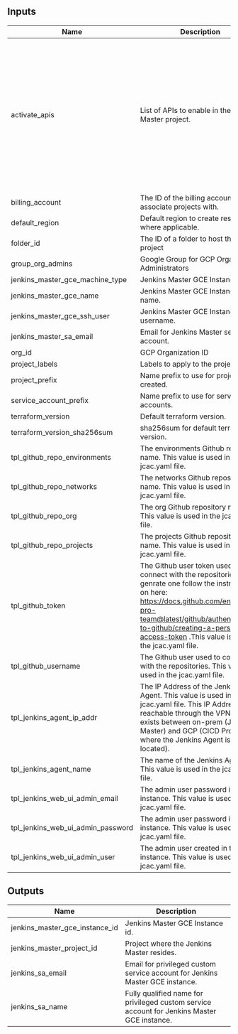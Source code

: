 <!-- BEGINNING OF PRE-COMMIT-TERRAFORM DOCS HOOK -->
## Inputs

| Name | Description | Type | Default | Required |
|------|-------------|------|---------|:--------:|
| activate\_apis | List of APIs to enable in the Jenkins Master project. | `list(string)` | <pre>[<br>  "serviceusage.googleapis.com",<br>  "servicenetworking.googleapis.com",<br>  "compute.googleapis.com",<br>  "logging.googleapis.com",<br>  "bigquery.googleapis.com",<br>  "cloudresourcemanager.googleapis.com",<br>  "cloudbilling.googleapis.com",<br>  "iam.googleapis.com",<br>  "admin.googleapis.com",<br>  "appengine.googleapis.com",<br>  "storage-api.googleapis.com",<br>  "cloudkms.googleapis.com"<br>]</pre> | no |
| billing\_account | The ID of the billing account to associate projects with. | `string` | n/a | yes |
| default\_region | Default region to create resources where applicable. | `string` | `"us-central1"` | no |
| folder\_id | The ID of a folder to host this project | `string` | `""` | no |
| group\_org\_admins | Google Group for GCP Organization Administrators | `string` | n/a | yes |
| jenkins\_master\_gce\_machine\_type | Jenkins Master GCE Instance type. | `string` | `"n1-standard-1"` | no |
| jenkins\_master\_gce\_name | Jenkins Master GCE Instance name. | `string` | `"jenkins-master-01"` | no |
| jenkins\_master\_gce\_ssh\_user | Jenkins Master GCE Instance SSH username. | `string` | `"jenkins"` | no |
| jenkins\_master\_sa\_email | Email for Jenkins Master service account. | `string` | `"jenkins-master-gce"` | no |
| org\_id | GCP Organization ID | `string` | n/a | yes |
| project\_labels | Labels to apply to the project. | `map(string)` | `{}` | no |
| project\_prefix | Name prefix to use for projects created. | `string` | `"prj"` | no |
| service\_account\_prefix | Name prefix to use for service accounts. | `string` | `"sa"` | no |
| terraform\_version | Default terraform version. | `string` | `"0.12.24"` | no |
| terraform\_version\_sha256sum | sha256sum for default terraform version. | `string` | `"602d2529aafdaa0f605c06adb7c72cfb585d8aa19b3f4d8d189b42589e27bf11"` | no |
| tpl\_github\_repo\_environments | The environments Github repository name. This value is used in the jcac.yaml file. | `string` | n/a | yes |
| tpl\_github\_repo\_networks | The networks Github repository name. This value is used in the jcac.yaml file. | `string` | n/a | yes |
| tpl\_github\_repo\_org | The org Github repository name. This value is used in the jcac.yaml file. | `string` | n/a | yes |
| tpl\_github\_repo\_projects | The projects Github repository name. This value is used in the jcac.yaml file. | `string` | n/a | yes |
| tpl\_github\_token | The Github user token used to connect with the repositories. To genrate one follow the instructions on here: https://docs.github.com/en/free-pro-team@latest/github/authenticating-to-github/creating-a-personal-access-token .This value is used in the jcac.yaml file. | `string` | n/a | yes |
| tpl\_github\_username | The Github user used to connect with the repositories. This value is used in the jcac.yaml file. | `string` | n/a | yes |
| tpl\_jenkins\_agent\_ip\_addr | The IP Address of the Jenkins Agent. This value is used in the jcac.yaml file. This IP Address is reachable through the VPN that exists between on-prem (Jenkins Master) and GCP (CICD Project, where the Jenkins Agent is located). | `string` | n/a | yes |
| tpl\_jenkins\_agent\_name | The name of the Jenkins Agent. This value is used in the jcac.yaml file. | `string` | `"jenkins-agent-01"` | no |
| tpl\_jenkins\_web\_ui\_admin\_email | The admin user password in the instance. This value is used in the jcac.yaml file. | `string` | `"admin@admin.com"` | no |
| tpl\_jenkins\_web\_ui\_admin\_password | The admin user password in the instance. This value is used in the jcac.yaml file. | `string` | n/a | yes |
| tpl\_jenkins\_web\_ui\_admin\_user | The admin user created in the instance. This value is used in the jcac.yaml file. | `string` | `"admin"` | no |

## Outputs

| Name | Description |
|------|-------------|
| jenkins\_master\_gce\_instance\_id | Jenkins Master GCE Instance id. |
| jenkins\_master\_project\_id | Project where the Jenkins Master resides. |
| jenkins\_sa\_email | Email for privileged custom service account for Jenkins Master GCE instance. |
| jenkins\_sa\_name | Fully qualified name for privileged custom service account for Jenkins Master GCE instance. |

<!-- END OF PRE-COMMIT-TERRAFORM DOCS HOOK -->

